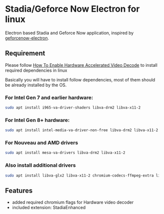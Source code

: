 # Stadia/Geforce Now Electron for linux

Electron based Stadia and Geforce Now application, inspired by [geforcenow-electron](https://github.com/hmlendea/geforcenow-electron).

## Requirement

Please follow [How To Enable Hardware Accelerated Video Decode](https://www.linuxuprising.com/2021/01/how-to-enable-hardware-accelerated.html) to install required dependencies in linux

Basically you will have to install follow dependencies, most of them should be already installed by the OS.

### For Intel Gen 7 and earlier hardware:

```bash
sudo apt install i965-va-driver-shaders libva-drm2 libva-x11-2
```

### For Intel Gen 8+ hardware:

```bash
sudo apt install intel-media-va-driver-non-free libva-drm2 libva-x11-2
```

### For Nouveau and AMD drivers

```bash
sudo apt install mesa-va-drivers libva-drm2 libva-x11-2
```

### Also install additional drivers

```bash
sudo apt install libva-glx2 libva-x11-2 chromium-codecs-ffmpeg-extra libgl1-mesa-glx
```

## Features

- added required chromium flags for Hardware video decoder
- included extension: StadiaEnhanced
